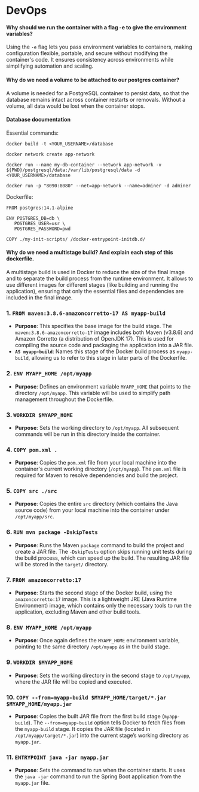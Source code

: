 # DevOps

#### Why should we run the container with a flag -e to give the environment variables?

Using the `-e` flag lets you pass environment variables to containers, making configuration flexible, portable, and secure without modifying the container's code. It ensures consistency across environments while simplifying automation and scaling.

#### Why do we need a volume to be attached to our postgres container?

A volume is needed for a PostgreSQL container to persist data, so that the database remains intact across container restarts or removals. Without a volume, all data would be lost when the container stops.

#### Database documentation

Essential commands: 

```docker build -t <YOUR_USERNAME>/database```

```docker network create app-network```

```docker run --name my-db-container --network app-network -v ${PWD}/postgresql/data:/var/lib/postgresql/data -d <YOUR_USERNAME>/database```

```docker run -p "8090:8080" --net=app-network --name=adminer -d adminer```

Dockerfile:
```
FROM postgres:14.1-alpine

ENV POSTGRES_DB=db \
   POSTGRES_USER=usr \
   POSTGRES_PASSWORD=pwd

COPY ./my-init-scripts/ /docker-entrypoint-initdb.d/
```

#### Why do we need a multistage build? And explain each step of this dockerfile.

A multistage build is used in Docker to reduce the size of the final image and to separate the build process from the runtime environment. It allows to use different images for different stages (like building and running the application), ensuring that only the essential files and dependencies are included in the final image.

### 1. `FROM maven:3.8.6-amazoncorretto-17 AS myapp-build`
- **Purpose**: This specifies the base image for the build stage. The `maven:3.8.6-amazoncorretto-17` image includes both Maven (v3.8.6) and Amazon Corretto (a distribution of OpenJDK 17). This is used for compiling the source code and packaging the application into a JAR file.
- **`AS myapp-build`**: Names this stage of the Docker build process as `myapp-build`, allowing us to refer to this stage in later parts of the Dockerfile.

### 2. `ENV MYAPP_HOME /opt/myapp`
- **Purpose**: Defines an environment variable `MYAPP_HOME` that points to the directory `/opt/myapp`. This variable will be used to simplify path management throughout the Dockerfile.

### 3. `WORKDIR $MYAPP_HOME`
- **Purpose**: Sets the working directory to `/opt/myapp`. All subsequent commands will be run in this directory inside the container.

### 4. `COPY pom.xml .`
- **Purpose**: Copies the `pom.xml` file from your local machine into the container's current working directory (`/opt/myapp`). The `pom.xml` file is required for Maven to resolve dependencies and build the project.

### 5. `COPY src ./src`
- **Purpose**: Copies the entire `src` directory (which contains the Java source code) from your local machine into the container under `/opt/myapp/src`.

### 6. `RUN mvn package -DskipTests`
- **Purpose**: Runs the Maven `package` command to build the project and create a JAR file. The `-DskipTests` option skips running unit tests during the build process, which can speed up the build. The resulting JAR file will be stored in the `target/` directory.

### 7. `FROM amazoncorretto:17`
- **Purpose**: Starts the second stage of the Docker build, using the `amazoncorretto:17` image. This is a lightweight JRE (Java Runtime Environment) image, which contains only the necessary tools to run the application, excluding Maven and other build tools.

### 8. `ENV MYAPP_HOME /opt/myapp`
- **Purpose**: Once again defines the `MYAPP_HOME` environment variable, pointing to the same directory `/opt/myapp` as in the build stage.

### 9. `WORKDIR $MYAPP_HOME`
- **Purpose**: Sets the working directory in the second stage to `/opt/myapp`, where the JAR file will be copied and executed.

### 10. `COPY --from=myapp-build $MYAPP_HOME/target/*.jar $MYAPP_HOME/myapp.jar`
- **Purpose**: Copies the built JAR file from the first build stage (`myapp-build`). The `--from=myapp-build` option tells Docker to fetch files from the `myapp-build` stage. It copies the JAR file (located in `/opt/myapp/target/*.jar`) into the current stage’s working directory as `myapp.jar`.

### 11. `ENTRYPOINT java -jar myapp.jar`
- **Purpose**: Sets the command to run when the container starts. It uses the `java -jar` command to run the Spring Boot application from the `myapp.jar` file.
